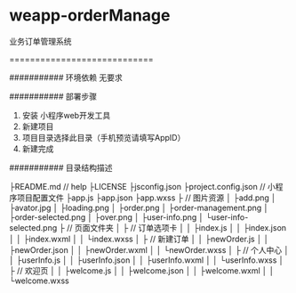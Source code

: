 # weapp-orderManage
业务订单管理系统

============================



########### 环境依赖
无要求

########### 部署步骤
1. 安装 小程序web开发工具
2. 新建项目
3. 项目目录选择此目录（手机预览请填写AppID）
4. 新建完成

########### 目录结构描述

├README.md                                      // help
├LICENSE
├jsconfig.json
├project.config.json                           // 小程序项目配置文件
├app.js
├app.json
├app.wxss
├<images>					// 图片资源
│  ├add.png
│  ├avator.jpg
│  ├loading.png
│  ├order.png
│  ├order-management.png
│  ├order-selected.png
│  ├over.png
│  ├user-info.png
│  └user-info-selected.png
├<pages>					       // 页面文件夹
│  ├<index>					     // 订单选项卡
│  │  ├index.js
│  │  ├index.json
│  │  ├index.wxml
│  │  └index.wxss
│  ├<newOrder>				    // 新建订单
│  │  ├newOrder.js
│  │  ├newOrder.json
│  │  ├newOrder.wxml
│  │  └newOrder.wxss
│  ├<userInfo>			      // 个人中心
│  │  ├userInfo.js
│  │  ├userInfo.json
│  │  ├userInfo.wxml
│  │  └userInfo.wxss
│  ├<welcome>				     // 欢迎页
│  │  ├welcome.js
│  │  ├welcome.json
│  │  ├welcome.wxml
│  │  └welcome.wxss
